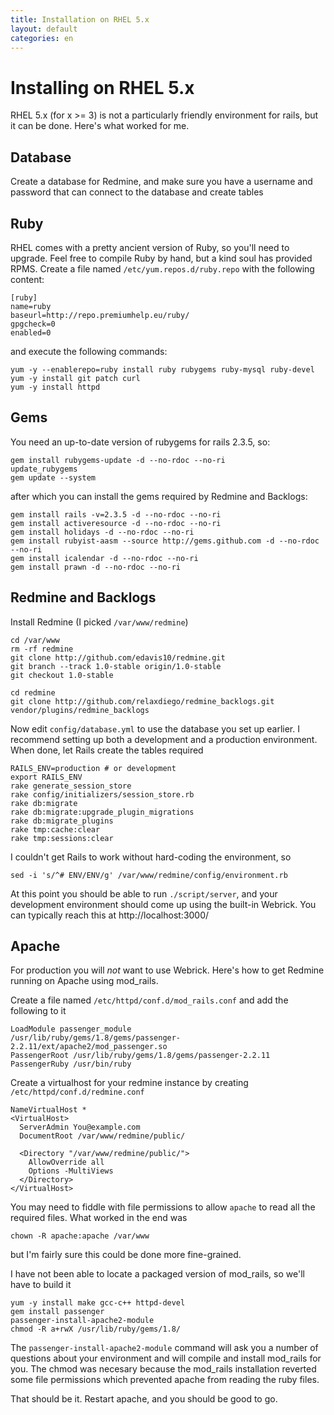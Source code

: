 ```yaml
---
title: Installation on RHEL 5.x
layout: default
categories: en
---
```


# Installing on RHEL 5.x

RHEL 5.x (for x >= 3) is not a particularly friendly environment for
rails, but it can be done. Here's what worked for me.

## Database

Create a database for Redmine, and make sure you have a username and
password that can connect to the database and create tables

## Ruby

RHEL comes with a pretty ancient version of Ruby, so you'll need to
upgrade. Feel free to compile Ruby by hand, but a kind soul has
provided RPMS. Create a file named `/etc/yum.repos.d/ruby.repo` with
the following content:

    [ruby]
    name=ruby
    baseurl=http://repo.premiumhelp.eu/ruby/
    gpgcheck=0
    enabled=0

and execute the following commands:

    yum -y --enablerepo=ruby install ruby rubygems ruby-mysql ruby-devel
    yum -y install git patch curl
    yum -y install httpd

## Gems

You need an up-to-date version of rubygems for rails 2.3.5, so:

    gem install rubygems-update -d --no-rdoc --no-ri
    update_rubygems
    gem update --system

after which you can install the gems required by Redmine and Backlogs:

    gem install rails -v=2.3.5 -d --no-rdoc --no-ri
    gem install activeresource -d --no-rdoc --no-ri
    gem install holidays -d --no-rdoc --no-ri
    gem install rubyist-aasm --source http://gems.github.com -d --no-rdoc --no-ri
    gem install icalendar -d --no-rdoc --no-ri
    gem install prawn -d --no-rdoc --no-ri

## Redmine and Backlogs

Install Redmine (I picked `/var/www/redmine`)

    cd /var/www
    rm -rf redmine
    git clone http://github.com/edavis10/redmine.git
    git branch --track 1.0-stable origin/1.0-stable
    git checkout 1.0-stable
    
    cd redmine
    git clone http://github.com/relaxdiego/redmine_backlogs.git vendor/plugins/redmine_backlogs

Now edit `config/database.yml` to use the database you set up earlier.
I recommend setting up both a development and a production
environment. When done, let Rails create the tables required

    RAILS_ENV=production # or development
    export RAILS_ENV
    rake generate_session_store
    rake config/initializers/session_store.rb
    rake db:migrate
    rake db:migrate:upgrade_plugin_migrations
    rake db:migrate_plugins
    rake tmp:cache:clear
    rake tmp:sessions:clear

I couldn't get Rails to work without hard-coding the environment, so

    sed -i 's/^# ENV/ENV/g' /var/www/redmine/config/environment.rb

At this point you should be able to run `./script/server`, and your
development environment should come up using the built-in Webrick. You can typically reach this
at http://localhost:3000/

## Apache

For production you will _not_ want to use Webrick. Here's how to get
Redmine running on Apache using mod_rails.

Create a file named `/etc/httpd/conf.d/mod_rails.conf` and add the
following to it

    LoadModule passenger_module
    /usr/lib/ruby/gems/1.8/gems/passenger-2.2.11/ext/apache2/mod_passenger.so
    PassengerRoot /usr/lib/ruby/gems/1.8/gems/passenger-2.2.11
    PassengerRuby /usr/bin/ruby

Create a virtualhost for your redmine instance by creating
`/etc/httpd/conf.d/redmine.conf`

    NameVirtualHost *
    <VirtualHost>
      ServerAdmin You@example.com
      DocumentRoot /var/www/redmine/public/

      <Directory "/var/www/redmine/public/">
        AllowOverride all
        Options -MultiViews
      </Directory>
    </VirtualHost>

You may need to fiddle with file permissions to allow `apache` to read
all the required files. What worked in the end was

    chown -R apache:apache /var/www

but I'm fairly sure this could be done more fine-grained.

I have not been able to locate a packaged version of mod_rails, so
we'll have to build it

    yum -y install make gcc-c++ httpd-devel
    gem install passenger
    passenger-install-apache2-module
    chmod -R a+rwX /usr/lib/ruby/gems/1.8/

The `passenger-install-apache2-module` command will ask you a number of questions about your
environment and will compile and install mod_rails for you. The chmod
was necesary because the mod_rails installation reverted some file
permissions which prevented apache from reading the ruby files.

That should be it. Restart apache, and you should be good to go.
